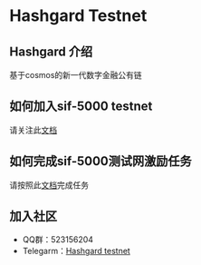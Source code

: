 # Hashgard Testnet
## Hashgard 介绍
基于cosmos的新一代数字金融公有链

## 如何加入sif-5000 testnet

请关注此[文档](../docs_CN/README.md)

## 如何完成sif-5000测试网激励任务

请按照此[文档](../sif_CN⁩/sif-5000/sif-5000.md)完成任务



## 加入社区

- QQ群：523156204
- Telegarm：[Hashgard testnet](https://t.me/joinchat/Gad-lBM6ne2s03toAz0WMg)

